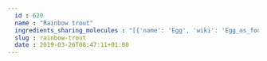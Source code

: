 ```yaml
---
  id : 620
  name : "Rainbow trout"
  ingredients_sharing_molecules : "[{'name': 'Egg', 'wiki': 'Egg_as_food', 'id': 0, 'category': 'Animal Product', 'common_molecules': [1130, 644104, 8094, 6202]}, {'name': 'Bread', 'wiki': 'Bread', 'id': 2, 'category': 'Bakery', 'common_molecules': [1130, 644104, 8094, 6202]}, {'name': 'Rye Bread', 'wiki': 'Rye_bread', 'id': 3, 'category': 'Bakery', 'common_molecules': [1130, 644104, 8094, 6202]}, {'name': 'Wholewheat Bread', 'wiki': 'Whole_wheat_bread', 'id': 6, 'category': 'Bakery', 'common_molecules': [1130, 644104, 8094, 6202]}, {'name': 'Beer', 'wiki': 'Beer', 'id': 9, 'category': 'Beverage Alcoholic', 'common_molecules': [1130, 644104, 8094, 6202]}]"
  slug : rainbow-trout
  date : 2019-03-26T08:47:11+01:00
---
```



